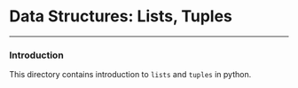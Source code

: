 #           Data Structures: Lists, Tuples
***
### Introduction
This directory contains introduction to `lists` and `tuples` in python.
